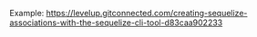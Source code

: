 Example: https://levelup.gitconnected.com/creating-sequelize-associations-with-the-sequelize-cli-tool-d83caa902233
